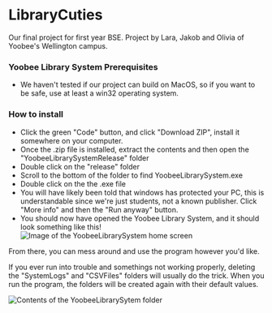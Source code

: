 # LibraryCuties

Our final project for first year BSE. Project by Lara, Jakob and Olivia of Yoobee's Wellington campus.

### Yoobee Library System Prerequisites
- We haven't tested if our project can build on MacOS, so if you want to be safe, use at least a win32 operating system.

### How to install
- Click the green "Code" button, and click "Download ZIP", install it somewhere on your computer.
- Once the .zip file is installed, extract the contents and then open the "YoobeeLibrarySystemRelease" folder
- Double click on the "release" folder
- Scroll to the bottom of the folder to find YoobeeLibrarySystem.exe
- Double click on the the .exe file
- You will have likely been told that windows has protected your PC, this is understandable since we're just students, not a known publisher. Click "More info" and then the "Run anyway" button.
- You should now have opened the Yoobee Library System, and it should look something like this!
![Image of the YoobeeLibrarySystem home screen](https://user-images.githubusercontent.com/63636667/144690367-5d333c81-3879-42e3-b156-df3daadf7fb7.png)

From there, you can mess around and use the program however you'd like. 

If you ever run into trouble and somethings not working properly, deleting the "SystemLogs" and "CSVFiles" folders will usually do the trick. When you run the program, the folders will be created again with their default values.

![Contents of the YoobeeLibrarySytem folder](https://user-images.githubusercontent.com/63636667/144690479-6d0c616a-0f7c-4512-8eae-98dda19287c4.png)
